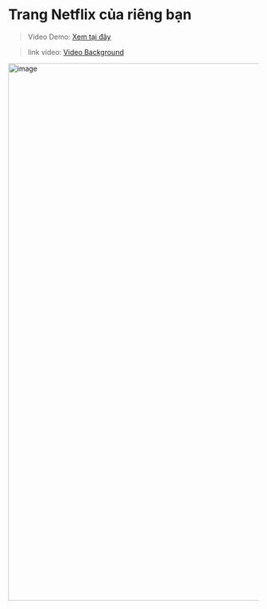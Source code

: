 # Trang Netflix của riêng bạn

> Video Demo: [Xem tại đây](https://www.tiktok.com/@dr.gifter306/video/7548350834568908040) 

>link video: [Video Background](https://www.facebook.com/share/v/1BRpxnKdi1/)
 
<img width="1920" height="1080" alt="image" src="https://github.com/user-attachments/assets/5fc5eaf2-fc37-49d5-a219-9f9086f28583" />


